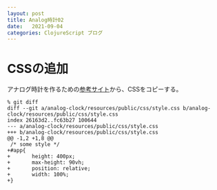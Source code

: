```yaml
---
layout: post
title: Analog時計02
date:   2021-09-04
categories: ClojureScript ブログ
---
```


# CSSの追加

アナログ時計を作るための[参考サイト](https://note.affi-sapo-sv.com/js-canvas-analog-clock.php)から、CSSをコピーする。

```
% git diff
diff --git a/analog-clock/resources/public/css/style.css b/analog-clock/resources/public/css/style.css
index 26163d2..fc63b27 100644
--- a/analog-clock/resources/public/css/style.css
+++ b/analog-clock/resources/public/css/style.css
@@ -1,2 +1,8 @@
 /* some style */
+#app{
+       height: 400px;
+       max-height: 90vh;
+       position: relative;
+       width: 100%;
+}
```

